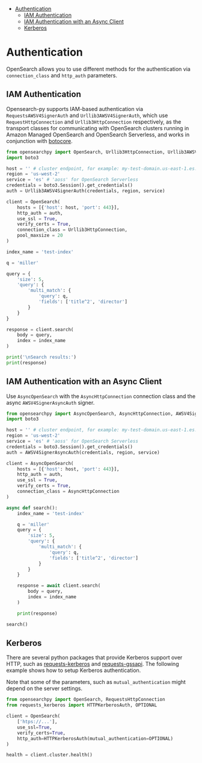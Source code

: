 - [Authentication](#authentication)
  - [IAM Authentication](#iam-authentication)
  - [IAM Authentication with an Async Client](#iam-authentication-with-an-async-client)
  - [Kerberos](#kerberos)

# Authentication

OpenSearch allows you to use different methods for the authentication via `connection_class` and `http_auth` parameters.

## IAM Authentication

Opensearch-py supports IAM-based authentication via `RequestsAWSV4SignerAuth` and `Urllib3AWSV4SignerAuth`, which use `RequestHttpConnection` and `Urllib3HttpConnection` respectively, as the transport classes for communicating with OpenSearch clusters running in Amazon Managed OpenSearch and OpenSearch Serverless, and works in conjunction with [botocore](https://pypi.org/project/botocore/).

```python
from opensearchpy import OpenSearch, Urllib3HttpConnection, Urllib3AWSV4SignerAuth
import boto3

host = '' # cluster endpoint, for example: my-test-domain.us-east-1.es.amazonaws.com
region = 'us-west-2'
service = 'es' # 'aoss' for OpenSearch Serverless
credentials = boto3.Session().get_credentials()
auth = Urllib3AWSV4SignerAuth(credentials, region, service)

client = OpenSearch(
    hosts = [{'host': host, 'port': 443}],
    http_auth = auth,
    use_ssl = True,
    verify_certs = True,
    connection_class = Urllib3HttpConnection,
    pool_maxsize = 20
)

index_name = 'test-index'

q = 'miller'

query = {
    'size': 5,
    'query': {
        'multi_match': {
            'query': q,
            'fields': ['title^2', 'director']
        }
    }
}

response = client.search(
    body = query,
    index = index_name
)

print('\nSearch results:')
print(response)
```

## IAM Authentication with an Async Client

Use `AsyncOpenSearch` with the `AsyncHttpConnection` connection class and the async `AWSV4SignerAsyncAuth` signer.

```python
from opensearchpy import AsyncOpenSearch, AsyncHttpConnection, AWSV4SignerAsyncAuth
import boto3

host = '' # cluster endpoint, for example: my-test-domain.us-east-1.es.amazonaws.com
region = 'us-west-2'
service = 'es' # 'aoss' for OpenSearch Serverless
credentials = boto3.Session().get_credentials()
auth = AWSV4SignerAsyncAuth(credentials, region, service)

client = AsyncOpenSearch(
    hosts = [{'host': host, 'port': 443}],
    http_auth = auth,
    use_ssl = True,
    verify_certs = True,
    connection_class = AsyncHttpConnection
)

async def search():
    index_name = 'test-index'

    q = 'miller'
    query = {
        'size': 5,
        'query': {
            'multi_match': {
                'query': q,
                'fields': ['title^2', 'director']
            }
        }
    }

    response = await client.search(
        body = query,
        index = index_name
    )

    print(response)

search()
```

## Kerberos

There are several python packages that provide Kerberos support over HTTP, such as [requests-kerberos](http://pypi.org/project/requests-kerberos) and [requests-gssapi](https://pypi.org/project/requests-gssapi). The following example shows how to setup Kerberos authentication. 

Note that some of the parameters, such as `mutual_authentication` might depend on the server settings.

```python
from opensearchpy import OpenSearch, RequestsHttpConnection
from requests_kerberos import HTTPKerberosAuth, OPTIONAL

client = OpenSearch(
    ['htps://...'],
    use_ssl=True,
    verify_certs=True,
    http_auth=HTTPKerberosAuth(mutual_authentication=OPTIONAL)
)

health = client.cluster.health()
```
